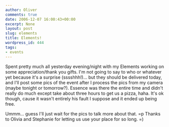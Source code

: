 ```yaml
---
author: Oliver
comments: true
date: 2006-12-07 16:00:43+00:00
excerpt: None
layout: post
slug: elements
title: Elements!
wordpress_id: 444
tags:
- events
---
```


Spent pretty much all yesterday evening/night with my Elements working on some appreciation/thank you gifts.  I'm not going to say to who or whatever yet because it's a surprise (sssshhh!)... but they should be delivered today, and I'll post some pics of the event after I process the pics from my camera (maybe tonight or tomorrow?).   Essence was there the entire time and didn't really do much except take about three hours to get us a pizza, haha.  It's ok though, cause it wasn't entirely his fault I suppose and it ended up being free.

Ummm... guess I'll just wait for the pics to talk more about that. =p  Thanks to Olivia and Stephanie for letting us use your place for so long. =)